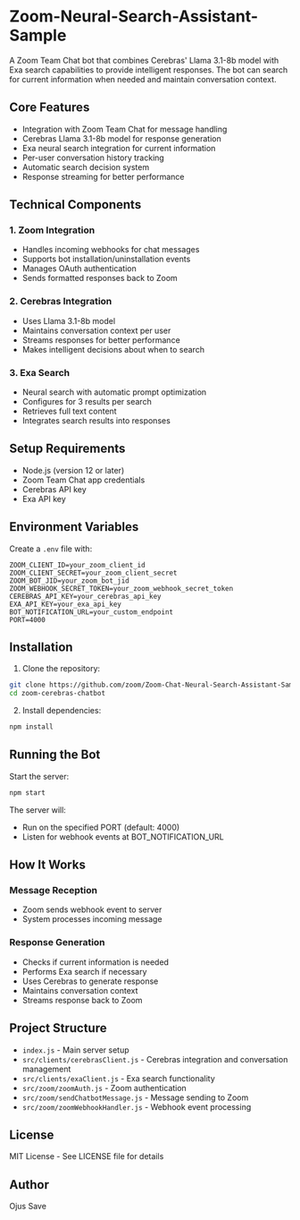 # Zoom-Neural-Search-Assistant-Sample

A Zoom Team Chat bot that combines Cerebras' Llama 3.1-8b model with Exa search capabilities to provide intelligent responses. The bot can search for current information when needed and maintain conversation context.

## Core Features

* Integration with Zoom Team Chat for message handling
* Cerebras Llama 3.1-8b model for response generation
* Exa neural search integration for current information
* Per-user conversation history tracking
* Automatic search decision system
* Response streaming for better performance

## Technical Components

### 1. Zoom Integration
* Handles incoming webhooks for chat messages
* Supports bot installation/uninstallation events
* Manages OAuth authentication
* Sends formatted responses back to Zoom

### 2. Cerebras Integration
* Uses Llama 3.1-8b model
* Maintains conversation context per user
* Streams responses for better performance
* Makes intelligent decisions about when to search

### 3. Exa Search
* Neural search with automatic prompt optimization
* Configures for 3 results per search
* Retrieves full text content
* Integrates search results into responses

## Setup Requirements

* Node.js (version 12 or later)
* Zoom Team Chat app credentials
* Cerebras API key
* Exa API key

## Environment Variables

Create a `.env` file with:

```
ZOOM_CLIENT_ID=your_zoom_client_id
ZOOM_CLIENT_SECRET=your_zoom_client_secret
ZOOM_BOT_JID=your_zoom_bot_jid
ZOOM_WEBHOOK_SECRET_TOKEN=your_zoom_webhook_secret_token
CEREBRAS_API_KEY=your_cerebras_api_key
EXA_API_KEY=your_exa_api_key
BOT_NOTIFICATION_URL=your_custom_endpoint
PORT=4000
```

## Installation

1. Clone the repository:

```bash
git clone https://github.com/zoom/Zoom-Chat-Neural-Search-Assistant-Sample
cd zoom-cerebras-chatbot
```

2. Install dependencies:

```bash
npm install
```

## Running the Bot

Start the server:

```bash
npm start
```

The server will:
* Run on the specified PORT (default: 4000)
* Listen for webhook events at BOT_NOTIFICATION_URL

## How It Works

### Message Reception
* Zoom sends webhook event to server
* System processes incoming message

### Response Generation
* Checks if current information is needed
* Performs Exa search if necessary
* Uses Cerebras to generate response
* Maintains conversation context
* Streams response back to Zoom

## Project Structure

* `index.js` - Main server setup
* `src/clients/cerebrasClient.js` - Cerebras integration and conversation management
* `src/clients/exaClient.js` - Exa search functionality
* `src/zoom/zoomAuth.js` - Zoom authentication
* `src/zoom/sendChatbotMessage.js` - Message sending to Zoom
* `src/zoom/zoomWebhookHandler.js` - Webhook event processing

## License

MIT License - See LICENSE file for details

## Author

Ojus Save
